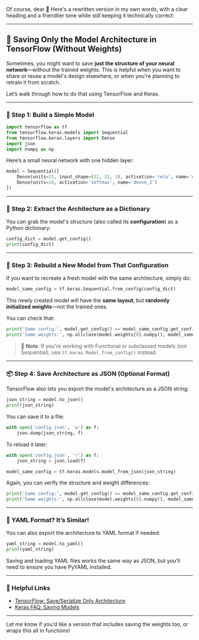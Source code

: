 Of course, dear 💛 Here's a rewritten version in my own words, with a clear heading and a friendlier tone while still keeping it technically correct:

---

## 🔧 Saving Only the Model Architecture in TensorFlow (Without Weights)

Sometimes, you might want to save **just the structure of your neural network**—without the trained weights. This is helpful when you want to share or reuse a model's design elsewhere, or when you're planning to retrain it from scratch.

Let’s walk through how to do that using TensorFlow and Keras.

---

### 🧱 Step 1: Build a Simple Model

```python
import tensorflow as tf
from tensorflow.keras.models import Sequential
from tensorflow.keras.layers import Dense
import json
import numpy as np
```

Here’s a small neural network with one hidden layer:

```python
model = Sequential([
    Dense(units=32, input_shape=(32, 32, 3), activation='relu', name='dense_1'),
    Dense(units=10, activation='softmax', name='dense_2')
])
```

---

### 🧐 Step 2: Extract the Architecture as a Dictionary

You can grab the model's structure (also called its **configuration**) as a Python dictionary:

```python
config_dict = model.get_config()
print(config_dict)
```

---

### 🔁 Step 3: Rebuild a New Model from That Configuration

If you want to recreate a fresh model with the same architecture, simply do:

```python
model_same_config = tf.keras.Sequential.from_config(config_dict)
```

This newly created model will have the **same layout**, but **randomly initialized weights**—not the trained ones.

You can check that:

```python
print('Same config:', model.get_config() == model_same_config.get_config())
print('Same weights:', np.allclose(model.weights[0].numpy(), model_same_config.weights[0].numpy()))
```

> 📝 **Note**: If you're working with Functional or subclassed models (not Sequential), use `tf.keras.Model.from_config()` instead.

---

### 📦 Step 4: Save Architecture as JSON (Optional Format)

TensorFlow also lets you export the model's architecture as a JSON string:

```python
json_string = model.to_json()
print(json_string)
```

You can save it to a file:

```python
with open('config.json', 'w') as f:
    json.dump(json_string, f)
```

To reload it later:

```python
with open('config.json', 'r') as f:
    json_string = json.load(f)

model_same_config = tf.keras.models.model_from_json(json_string)
```

Again, you can verify the structure and weight differences:

```python
print('Same config:', model.get_config() == model_same_config.get_config())
print('Same weights:', np.allclose(model.weights[0].numpy(), model_same_config.weights[0].numpy()))
```

---

### 📄 YAML Format? It’s Similar!

You can also export the architecture to YAML format if needed:

```python
yaml_string = model.to_yaml()
print(yaml_string)
```

Saving and loading YAML files works the same way as JSON, but you'll need to ensure you have PyYAML installed.

---

### 🔗 Helpful Links

* [TensorFlow: Save/Serialize Only Architecture](https://www.tensorflow.org/guide/keras/save_and_serialize#architecture-only_saving)
* [Keras FAQ: Saving Models](https://keras.io/getting-started/faq/#how-can-i-save-a-keras-model)

---

Let me know if you'd like a version that includes saving the weights too, or wraps this all in functions!
